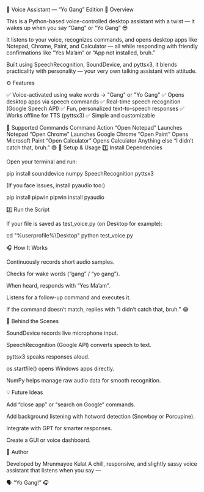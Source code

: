 🎤 Voice Assistant — “Yo Gang” Edition
🧠 Overview

This is a Python-based voice-controlled desktop assistant with a twist — it wakes up when you say “Gang” or “Yo Gang” 😎

It listens to your voice, recognizes commands, and opens desktop apps like Notepad, Chrome, Paint, and Calculator — all while responding with friendly confirmations like “Yes Ma’am” or “App not installed, bruh.”

Built using SpeechRecognition, SoundDevice, and pyttsx3, it blends practicality with personality — your very own talking assistant with attitude.

⚙️ Features

✅ Voice-activated using wake words → "Gang" or "Yo Gang"
✅ Opens desktop apps via speech commands
✅ Real-time speech recognition (Google Speech API)
✅ Fun, personalized text-to-speech responses
✅ Works offline for TTS (pyttsx3)
✅ Simple and customizable

🧩 Supported Commands
Command	Action
“Open Notepad”	Launches Notepad
“Open Chrome”	Launches Google Chrome
“Open Paint”	Opens Microsoft Paint
“Open Calculator”	Opens Calculator
Anything else	“I didn’t catch that, bruh.” 😅
🚀 Setup & Usage
1️⃣ Install Dependencies

Open your terminal and run:

pip install sounddevice numpy SpeechRecognition pyttsx3


(If you face issues, install pyaudio too:)

pip install pipwin
pipwin install pyaudio

2️⃣ Run the Script

If your file is saved as test_voice.py (on Desktop for example):

cd "%userprofile%\Desktop"
python test_voice.py

🎧 How It Works

Continuously records short audio samples.

Checks for wake words (“gang” / “yo gang”).

When heard, responds with “Yes Ma’am”.

Listens for a follow-up command and executes it.

If the command doesn’t match, replies with “I didn’t catch that, bruh.” 😂

🧠 Behind the Scenes

SoundDevice records live microphone input.

SpeechRecognition (Google API) converts speech to text.

pyttsx3 speaks responses aloud.

os.startfile() opens Windows apps directly.

NumPy helps manage raw audio data for smooth recognition.

💡 Future Ideas

Add “close app” or “search on Google” commands.

Add background listening with hotword detection (Snowboy or Porcupine).

Integrate with GPT for smarter responses.

Create a GUI or voice dashboard.

🙌 Author

Developed by Mrunmayee Kulat
A chill, responsive, and slightly sassy voice assistant that listens when you say —

🗣️ “Yo Gang!” 🎧
